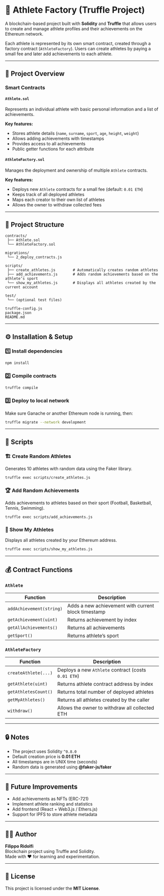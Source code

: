 # 🏅 Athlete Factory (Truffle Project)

A blockchain-based project built with **Solidity** and **Truffle** that allows users to create and manage athlete profiles and their achievements on the Ethereum network.

Each athlete is represented by its own smart contract, created through a factory contract (`AthleteFactory`). Users can create athletes by paying a small fee and later add achievements to each athlete.

---

## 🚀 Project Overview

### Smart Contracts

#### `Athlete.sol`
Represents an individual athlete with basic personal information and a list of achievements.

**Key features:**
- Stores athlete details (`name`, `surname`, `sport`, `age`, `height`, `weight`)
- Allows adding achievements with timestamps
- Provides access to all achievements
- Public getter functions for each attribute

#### `AthleteFactory.sol`
Manages the deployment and ownership of multiple `Athlete` contracts.

**Key features:**
- Deploys new `Athlete` contracts for a small fee (default: `0.01 ETH`)
- Keeps track of all deployed athletes
- Maps each creator to their own list of athletes
- Allows the owner to withdraw collected fees

---

## 📁 Project Structure

```
contracts/
 ├── Athlete.sol
 └── AthleteFactory.sol

migrations/
 └── 2_deploy_contracts.js

scripts/
 ├── create_athletes.js        # Automatically creates random athletes
 ├── add_achievements.js       # Adds random achievements based on the athlete’s sport
 └── show_my_athletes.js       # Displays all athletes created by the current account

test/
 └── (optional test files)

truffle-config.js
package.json
README.md
```

---

## ⚙️ Installation & Setup

### 1️⃣ Install dependencies
```bash
npm install
```

### 2️⃣ Compile contracts
```bash
truffle compile
```

### 3️⃣ Deploy to local network
Make sure Ganache or another Ethereum node is running, then:

```bash
truffle migrate --network development
```

---

## 🧩 Scripts

### 🏗 Create Random Athletes
Generates 10 athletes with random data using the Faker library.
```bash
truffle exec scripts/create_athletes.js
```

### 🏆 Add Random Achievements
Adds achievements to athletes based on their sport (Football, Basketball, Tennis, Swimming).
```bash
truffle exec scripts/add_achievements.js
```

### 👤 Show My Athletes
Displays all athletes created by your Ethereum address.
```bash
truffle exec scripts/show_my_athletes.js
```

---

## 💰 Contract Functions

### `Athlete`
| Function | Description |
|-----------|-------------|
| `addAchievement(string)` | Adds a new achievement with current block timestamp |
| `getAchievement(uint)` | Returns achievement by index |
| `getAllAchievements()` | Returns all achievements |
| `getSport()` | Returns athlete’s sport |

### `AthleteFactory`
| Function | Description |
|-----------|-------------|
| `createAthlete(...)` | Deploys a new `Athlete` contract (costs `0.01 ETH`) |
| `getAthlete(uint)` | Returns athlete contract address by index |
| `getAthletesCount()` | Returns total number of deployed athletes |
| `getMyAthletes()` | Returns all athletes created by the caller |
| `withdraw()` | Allows the owner to withdraw all collected ETH |

---

## 🔒 Notes
- The project uses Solidity `^0.8.0`
- Default creation price is **0.01 ETH**
- All timestamps are in UNIX time (seconds)
- Random data is generated using **@faker-js/faker**

---

## 🧠 Future Improvements
- Add achievements as NFTs (ERC-721)
- Implement athlete ranking and statistics
- Add frontend (React + Web3.js / Ethers.js)
- Support for IPFS to store athlete metadata

---

## 👨‍💻 Author
**Filippo Ridolfi**  
Blockchain project using Truffle and Solidity.  
Made with ❤️ for learning and experimentation.

---

## 🪪 License
This project is licensed under the **MIT License**.

